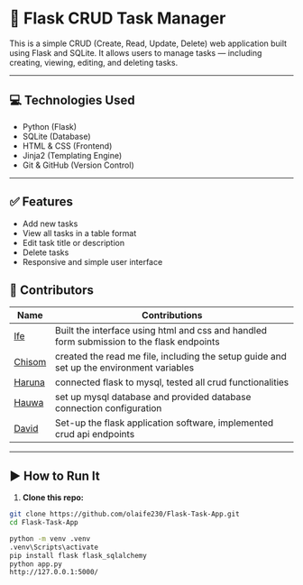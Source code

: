 # 📝 Flask CRUD Task Manager

This is a simple CRUD (Create, Read, Update, Delete) web application built using Flask and SQLite. It allows users to manage tasks — including creating, viewing, editing, and deleting tasks.

---

## 💻 Technologies Used

- Python (Flask)
- SQLite (Database)
- HTML & CSS (Frontend)
- Jinja2 (Templating Engine)
- Git & GitHub (Version Control)

---

## ✅ Features

- Add new tasks  
- View all tasks in a table format  
- Edit task title or description  
- Delete tasks  
- Responsive and simple user interface  

## 👥 Contributors


| Name                                       | Contributions                                                                                                |
| -------------------------------------------- | -------------------------------------------------------------------------------------------------------------- |
| [Ife](https://github.com/olaife230)     | Built the interface using html and css and handled form submission to the flask endpoints|
| [Chisom](https://github.com/Chisom-Oke33)     | created the read me file, including the setup guide and set up the environment variables|
| [Haruna](https://github.com/harunaMb) |  connected flask to mysql, tested all crud functionalities|
| [Hauwa](https://github.com/jeremiahauwa)        | set up mysql database and provided  database connection configuration                            |
| [David](https://github.com/David-dev24)  | Set-up the flask application software, implemented crud api endpoints                      |


---

## ▶️ How to Run It

1. **Clone this repo:**
```bash
git clone https://github.com/olaife230/Flask-Task-App.git
cd Flask-Task-App

python -m venv .venv
.venv\Scripts\activate
pip install flask flask_sqlalchemy
python app.py
http://127.0.0.1:5000/
